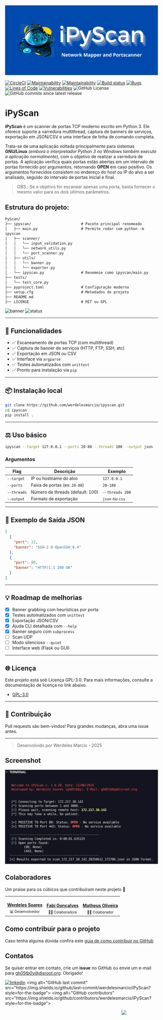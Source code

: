 ![Logo](images/iPyScan.png)

[![CircleCI](https://dl.circleci.com/status-badge/img/gh/werdelesmarcio/iPyScan/tree/main.svg?style=svg)](https://dl.circleci.com/status-badge/redirect/gh/werdelesmarcio/iPyScan/tree/main) [![Maintainability](https://api.codeclimate.com/v1/badges/925e54560e6c95a08675/maintainability)](https://codeclimate.com/github/werdelesmarcio/iPyScan/maintainability) [![Maintainability](https://qlty.sh/badges/beb7760c-f6d8-44dd-81b8-46af7197b2af/maintainability.svg)](https://qlty.sh/gh/werdelesmarcio/projects/iPyScan) [![Build status](https://ci.appveyor.com/api/projects/status/6136rh47g98a8cje?svg=true)](https://ci.appveyor.com/project/werdelesmarcio/iPyScan) [![Bugs](https://sonarcloud.io/api/project_badges/measure?project=werdelesmarcio_iPyScan&metric=bugs)](https://sonarcloud.io/summary/new_code?id=werdelesmarcio_iPyScan) [![Lines of Code](https://sonarcloud.io/api/project_badges/measure?project=werdelesmarcio_iPyScan&metric=ncloc)](https://sonarcloud.io/summary/new_code?id=werdelesmarcio_iPyScan) [![Vulnerabilities](https://sonarcloud.io/api/project_badges/measure?project=werdelesmarcio_iPyScan&metric=vulnerabilities)](https://sonarcloud.io/summary/new_code?id=werdelesmarcio_iPyScan) ![GitHub License](https://img.shields.io/github/license/werdelesmarcio/iPyScan) ![GitHub commits since latest release](https://img.shields.io/github/commits-since/werdelesmarcio/iPyScan/latest)

# iPyScan

**iPyScan** é um scanner de portas TCP moderno escrito em Python 3. Ele oferece suporte a varredura multithread, captura de banners de serviços, exportação em JSON/CSV e uma interface de linha de comando completa.

Trata-se de uma aplicação voltada principalmente para sistemas **GNU/Linux** _(embora o interpretador Python 3 no Windows também execute a aplicação normalmente)_, com o objetivo de realizar a varredura de portas. A aplicação verifica quais portas estão abertas em um intervalo de portas fornecido por argumentos, retornando **OPEN** em caso positivo.
Os argumentos fornecidos consistem no endereço do host ou IP do alvo a ser analisado, seguido do intervalo de portas inicial e final.

> OBS.: Se o objetivo for escanear apenas uma porta, basta fornecer o mesmo valor para os dois últimos parâmetros.

## Estrutura do projeto:

```
PyScan/
├── ipyscan/                       # Pacote principal renomeado
│   ├── main.py                    # Permite rodar com python -m ipyscan
│   ├── scanner/
│   │   └── input_validation.py
│   │   └── network_utils.py
│   │   └── port_scanner.py
│   ├── utils/
│   │   └── banner.py
│   │   └── exporter.py
│   └── ipyscan.py                 # Renomeie como ipyscan/main.py
├── tests/
│   └── test_core.py
├── pyproject.toml                 # Configuração moderna
├── setup.cfg                      # Metadados do projeto
├── README.md
├── LICENSE                        # MIT ou GPL
```

![banner](https://img.shields.io/badge/python-3.7%2B-blue)
![status](https://img.shields.io/badge/status-stable-brightgreen)

---

## 🚀 Funcionalidades

- ✅ Escaneamento de portas TCP (com multithread)
- ✅ Captura de banner de serviços (HTTP, FTP, SSH, etc)
- ✅ Exportação em JSON ou CSV
- ✅ Interface via `argparse`
- ✅ Testes automatizados com `unittest`
- ✅ Pronto para instalação via `pip`

---

## 📦 Instalação local

```bash
git clone https://github.com/werdelesmarcio/ipyscan.git
cd ipyscan
pip install .
```

---

## ⚖️ Uso básico

```bash
ipyscan --target 127.0.0.1 --ports 20-80 --threads 100 --output json
```

### Argumentos

| Flag        | Descrição                        | Exemplo         |
| ----------- | -------------------------------- | --------------- |
| `--target`  | IP ou hostname do alvo           | `127.0.0.1`     |
| `--ports`   | Faixa de portas (ex: `20-80`)    | `20-100`        |
| `--threads` | Número de threads (default: 100) | `--threads 200` |
| `--output`  | Formato de exportação            | `json` ou `csv` |

---

## 📅 Exemplo de Saída JSON

```json
[
  {
    "port": 22,
    "banner": "SSH-2.0-OpenSSH_8.4"
  },
  {
    "port": 80,
    "banner": "HTTP/1.1 200 OK"
  }
]
```

---

## 💡 Roadmap de melhorias
- [x] Banner grabbing com heurísticas por porta
- [x] Testes automatizados com `unittest`
- [x] Exportação JSON/CSV
- [x] Ajuda CLI detalhada com `--help`
- [x] Banner seguro com `subprocess`
- [ ] Scan UDP
- [ ] Modo silencioso `--quiet`
- [ ] Interface web (Flask ou GUI)

---

## 🌐 Licença

Este projeto está sob Licença GPL-3.0. Para mais informações, consulte a documentação de licença no link abaixo.

- [GPL-3.0](https://choosealicense.com/licenses/gpl-3.0/)

---

## 🚀 Contribuição

Pull requests são bem-vindos! Para grandes mudanças, abra uma issue antes.

---

> Desenvolvido por Werdeles Marcio - 2025

## Screenshot

![Example](images/Screenshot.png)

## Colaboradores

Um praise para os cúbicos que contribuíram neste projeto 👏

<div align=center>
<table border="0px">
  <tr>
    <td align="center"><a href="https://github.com/werdelesmarcio"><img style="border-radius: 50%;" src="https://avatars.githubusercontent.com/u/36682515?v=4" width="100px;" alt=""/><br /><b>Werdeles Soares</b></a><br /><sub>💻 Desenvolvedor</sub></td>
    <td align="center"><a href="https://github.com/fabi-goncalves"><img style="border-radius: 50%;" src="https://avatars.githubusercontent.com/u/186219541?v=4" width="100px;" alt=""/><br /><b>Fabi Gonçalves</b></a><br /><sub>👨‍💻 Colaboradora</sub></td>    
    <td align="center"><a href="https://github.com/matholiveira91"><img style="border-radius: 50%;" src="https://avatars.githubusercontent.com/u/37408291?v=4" width="100px;" alt=""/><br /><b>Matheus Oliveira</b></a><br /><sub>👨‍💻 Colaborador</sub></td>
  </tr>
</table>
</div>

## Como contribuir para o projeto

Caso tenha alguma dúvida confira este [guia de como contribuir no GitHub](./CONTRIBUTING.md)

## Contatos

Se quiser entrar em contato, crie um **issue** no GitHub ou envie um e-mail para gh05tb0y@disroot.org. Obrigado!

[![linkedin](https://img.shields.io/badge/linkedin-0A66C2?style=for-the-badge&logo=linkedin&logoColor=white)](<[https://www.linkedin.com/](https://www.linkedin.com/in/werdeles-soares/)>)
<img alt="GitHub last commit" src="https://img.shields.io/github/last-commit/werdelesmarcio/iPyScan?style=for-the-badge"> <img alt="GitHub contributors" src="https://img.shields.io/github/contributors/werdelesmarcio/iPyScan?style=for-the-badge">

<img src = "https://static.wikia.nocookie.net/lpunb/images/b/b1/Logo_Python.png" width =120 align="Right">

